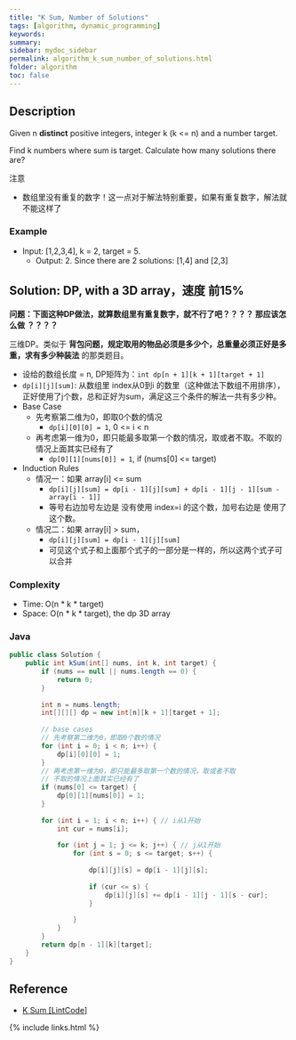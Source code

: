```yaml
---
title: "K Sum, Number of Solutions"
tags: [algorithm, dynamic_programming]
keywords:
summary:
sidebar: mydoc_sidebar
permalink: algorithm_k_sum_number_of_solutions.html
folder: algorithm
toc: false
---
```


## Description
Given n **distinct** positive integers, integer k (k <= n) and a number target.

Find k numbers where sum is target. Calculate how many solutions there are?

注意
* 数组里没有重复的数字！这一点对于解法特别重要，如果有重复数字，解法就不能这样了

### Example
* Input: [1,2,3,4], k = 2, target = 5.
  * Output: 2. Since there are 2 solutions: [1,4] and [2,3]

## Solution: DP, with a 3D array，速度 前15%

**问题：下面这种DP做法，就算数组里有重复数字，就不行了吧？？？？ 那应该怎么做 ？？？？**

三维DP。类似于 **背包问题，规定取用的物品必须是多少个，总重量必须正好是多重，求有多少种装法** 的那类题目。
* 设给的数组长度 = n, DP矩阵为：`int dp[n + 1][k + 1][target + 1]`
* `dp[i][j][sum]`: 从数组里 index从0到i 的数里（这种做法下数组不用排序），正好使用了j个数，总和正好为sum，满足这三个条件的解法一共有多少种。
* Base Case
  * 先考察第二维为0，即取0个数的情况
    * `dp[i][0][0] = 1`, 0 <= i < n
  * 再考虑第一维为0，即只能最多取第一个数的情况，取或者不取。不取的情况上面其实已经有了
    * `dp[0][1][nums[0]] = 1`, if (nums[0] <= target)
* Induction Rules
  * 情况一：如果 array[i] <= sum
    * `dp[i][j][sum] = dp[i - 1][j][sum] + dp[i - 1][j - 1][sum - array[i - 1]]`
    * 等号右边加号左边是 没有使用 index=i 的这个数，加号右边是 使用了这个数。
  * 情况二：如果 array[i] > sum，
    * `dp[i][j][sum] = dp[i - 1][j][sum]`
    * 可见这个式子和上面那个式子的一部分是一样的，所以这两个式子可以合并

### Complexity
* Time: O(n * k * target)
* Space: O(n * k * target), the dp 3D array

### Java
```java
public class Solution {
    public int kSum(int[] nums, int k, int target) {
        if (nums == null || nums.length == 0) {
            return 0;
        }
        
        int n = nums.length;
        int[][][] dp = new int[n][k + 1][target + 1];
        
        // base cases
        // 先考察第二维为0，即取0个数的情况
        for (int i = 0; i < n; i++) {
            dp[i][0][0] = 1;
        }
        // 再考虑第一维为0，即只能最多取第一个数的情况，取或者不取
        // 不取的情况上面其实已经有了
        if (nums[0] <= target) {
            dp[0][1][nums[0]] = 1;
        }
        
        for (int i = 1; i < n; i++) { // i从1开始
            int cur = nums[i];
            
            for (int j = 1; j <= k; j++) { // j从1开始
                for (int s = 0; s <= target; s++) {
                    
                    dp[i][j][s] = dp[i - 1][j][s];
                    
                    if (cur <= s) {
                        dp[i][j][s] += dp[i - 1][j - 1][s - cur];
                    }
                    
                }
            }
        }
        return dp[n - 1][k][target];
    }
}
```

## Reference
* [K Sum [LintCode]](https://www.lintcode.com/problem/k-sum/description)

{% include links.html %}
